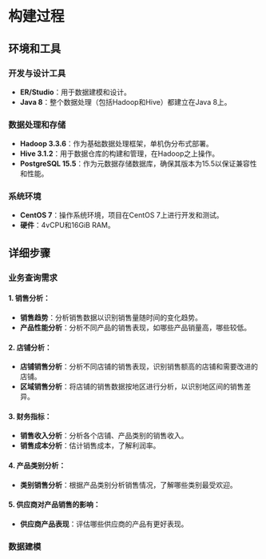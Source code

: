 # 构建过程

## 环境和工具
### 开发与设计工具
- **ER/Studio**：用于数据建模和设计。
- **Java 8**：整个数据处理（包括Hadoop和Hive）都建立在Java 8上。
### 数据处理和存储
- **Hadoop 3.3.6**：作为基础数据处理框架，单机伪分布式部署。
- **Hive 3.1.2**：用于数据仓库的构建和管理，在Hadoop之上操作。
- **PostgreSQL 15.5**：作为元数据存储数据库，确保其版本为15.5以保证兼容性和性能。
### 系统环境
- **CentOS 7**：操作系统环境，项目在CentOS 7上进行开发和测试。
- **硬件**：4vCPU和16GiB RAM。

## 详细步骤

### 业务查询需求

#### 1. 销售分析：
- **销售趋势**：分析销售数据以识别销售量随时间的变化趋势。
- **产品性能分析**：分析不同产品的销售表现，如哪些产品销量高，哪些较低。

#### 2. 店铺分析：
- **店铺销售分析**：分析不同店铺的销售表现，识别销售额高的店铺和需要改进的店铺。
- **区域销售分析**：将店铺的销售数据按地区进行分析，以识别地区间的销售差异。

#### 3. 财务指标：
- **销售收入分析**：分析各个店铺、产品类别的销售收入。
- **销售成本分析**：估计销售成本，了解利润率。

#### 4. 产品类别分析：
- **类别销售分析**：根据产品类别分析销售情况，了解哪些类别最受欢迎。

#### 5. 供应商对产品销售的影响：
- **供应商产品表现**：评估哪些供应商的产品有更好表现。

### 数据建模












